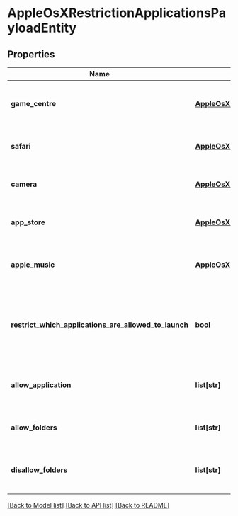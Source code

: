 # AppleOsXRestrictionApplicationsPayloadEntity

## Properties
Name | Type | Description | Notes
------------ | ------------- | ------------- | -------------
**game_centre** | [**AppleOsXRestrictionGameCentrePayloadEntity_**](AppleOsXRestrictionGameCentrePayloadEntity_.md) | Gets or sets restriction Game Center payload. | [optional] 
**safari** | [**AppleOsXRestrictionSafariPayloadEntity_**](AppleOsXRestrictionSafariPayloadEntity_.md) | Gets or sets restriction Safari payload. | [optional] 
**camera** | [**AppleOsXRestrictionCameraPayloadEntity_**](AppleOsXRestrictionCameraPayloadEntity_.md) | Gets or sets restriction Camera payload. | [optional] 
**app_store** | [**AppleOsXRestrictionAppStorePayloadEntity_**](AppleOsXRestrictionAppStorePayloadEntity_.md) | Gets or sets restriction App Store payload. | [optional] 
**apple_music** | [**AppleOsXRestrictionAppleMusicPayloadEntity_**](AppleOsXRestrictionAppleMusicPayloadEntity_.md) | Gets or sets restriction Apple Music payload. | [optional] 
**restrict_which_applications_are_allowed_to_launch** | **bool** | Gets or sets a value indicating whether whether to enable of the Family Controls. | [optional] 
**allow_application** | **list[str]** | Gets or sets list of applications to be allowed. | [optional] 
**allow_folders** | **list[str]** | Gets or sets list of folders to be allowed. | [optional] 
**disallow_folders** | **list[str]** | Gets or sets list of folders to be disallowed. | [optional] 

[[Back to Model list]](../README.md#documentation-for-models) [[Back to API list]](../README.md#documentation-for-api-endpoints) [[Back to README]](../README.md)


